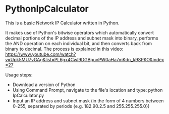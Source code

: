 # PythonIpCalculator

This is a basic Network IP Calculator written in Python. 

It makes use of Python's bitwise operators which automatically convert decimal portions of the IP address and subnet mask into binary, performs the AND operation on each individual bit, and then converts back from binary to decimal. The process is explained in this video: https://www.youtube.com/watch?v=Upk5MU7vGAg&list=PL6gx4Cwl9DGBpuvPW0aHa7mKdn_k9SPKO&index=27

Usage steps:
- Download a version of Python
- Using Command Prompt, navigate to the file's location and type: python IpCalculator.py
- Input an IP address and subnet mask (in the form of 4 numbers between 0-255, separated by periods {e.g. 182.90.2.5 and 255.255.255.0})
